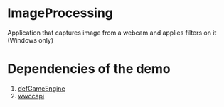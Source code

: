 # ImageProcessing
Application that captures image from a webcam and applies filters on it (Windows only)

# Dependencies of the demo
1) [defGameEngine](https://github.com/defGameEngine/defGameEngine)
2) [wwccapi](https://github.com/defini7/wwccapi)
